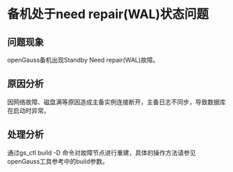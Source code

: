 # 备机处于need repair\(WAL\)状态问题<a name="ZH-CN_TOPIC_0255061693"></a>

## 问题现象<a name="section19264812163110"></a>

openGauss备机出现Standby Need repair\(WAL\)故障。

## 原因分析<a name="section31031614204014"></a>

因网络故障、磁盘满等原因造成主备实例连接断开，主备日志不同步，导致数据库在启动时异常。

## 处理分析<a name="section12618818144413"></a>

通过gs\_ctl build -D 命令对故障节点进行重建，具体的操作方法请参见openGauss工具参考中的build参数。

